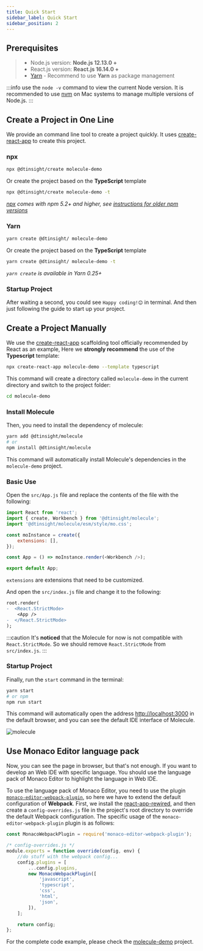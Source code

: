```yaml
---
title: Quick Start
sidebar_label: Quick Start
sidebar_position: 2
---
```


## Prerequisites

> -   Node.js version: **Node.js 12.13.0 +**
> -   React.js version: **React.js 16.14.0 +**
> -   [Yarn](https://yarnpkg.com/en/) - Recommend to use **Yarn** as package management

:::info
use the `node -v` command to view the current Node version. It is recommended to use [nvm](https://github.com/nvm-sh/nvm) on Mac systems to manage multiple versions of Node.js.
:::

## Create a Project in One Line

We provide an command line tool to create a project quickly. It uses [create-react-app](https://github.com/facebook/create-react-app) to create this project.

### npx

```bash
npx @dtinsight/create molecule-demo
```

Or create the project based on the **TypeScript** template

```bash
npx @dtinsight/create molecule-demo -t
```

_[npx](https://medium.com/@maybekatz/introducing-npx-an-npm-package-runner-55f7d4bd282b) comes with npm 5.2+ and higher, see [instructions for older npm versions](https://gist.github.com/gaearon/4064d3c23a77c74a3614c498a8bb1c5f)_

### Yarn

```bash
yarn create @dtinsight/ molecule-demo
```

Or create the project based on the **TypeScript** template

```bash
yarn create @dtinsight/ molecule-demo -t
```

_`yarn create` is available in Yarn 0.25+_

### Startup Project

After waiting a second, you could see `Happy coding!😊` in terminal. And then just following the guide to start up your project.

## Create a Project Manually

We use the [create-react-app](https://github.com/facebook/create-react-app) scaffolding tool officially recommended by React as an example,
Here we **strongly recommend** the use of the **Typescript** template:

```bash
npx create-react-app molecule-demo --template typescript
```

This command will create a directory called `molecule-demo` in the current directory and switch to the project folder:

```bash
cd molecule-demo
```

### Install Molecule

Then, you need to install the dependency of molecule:

```bash
yarn add @dtinsight/molecule
# or
npm install @dtinsight/molecule
```

This command will automatically install Molecule's dependencies in the `molecule-demo` project.

### Basic Use

Open the `src/App.js` file and replace the contents of the file with the following:

```js title="src/App.js"
import React from 'react';
import { create, Workbench } from '@dtinsight/molecule';
import '@dtinsight/molecule/esm/style/mo.css';

const moInstance = create({
    extensions: [],
});

const App = () => moInstance.render(<Workbench />);

export default App;
```

`extensions` are extensions that need to be customized.

And open the `src/index.js` file and change it to the following:

```diff title="src/index.js"
root.render(
-  <React.StrictMode>
    <App />
-  </React.StrictMode>
);
```

:::caution
It's **noticed** that the Molecule for now is not compatible with `React.StrictMode`. So we should remove `React.StrictMode` from `src/index.js`.
:::

### Startup Project

Finally, run the `start` command in the terminal:

```bash
yarn start
# or npm
npm run start
```

This command will automatically open the address [http://localhost:3000](http://localhost:3000) in the default browser, and you can see the default IDE interface of Molecule.

![molecule](/img/molecule.png)

## Use Monaco Editor language pack

Now, you can see the page in browser, but that's not enough. If you want to develop an Web IDE with specific language. You should use the language pack of Monaco Editor to highlight the language in Web IDE.

To use the language pack of Monaco Editor, you need to use the plugin [`monaco-editor-webpack-plugin`](https://www.npmjs.com/package/monaco-editor-webpack-plugin), so here we have to extend the default configuration of **Webpack**.
First, we install the [react-app-rewired](https://github.com/timarney/react-app-rewired), and then create a `config-overrides.js` file in the project's root directory to override the default Webpack configuration. The specific usage of the `monaco-editor-webpack-plugin` plugin is as follows:

```js title="config-overrides.js"
const MonacoWebpackPlugin = require('monaco-editor-webpack-plugin');

/* config-overrides.js */
module.exports = function override(config, env) {
    //do stuff with the webpack config...
    config.plugins = [
        ...config.plugins,
        new MonacoWebpackPlugin([
            'javascript',
            'typescript',
            'css',
            'html',
            'json',
        ]),
    ];

    return config;
};
```

For the complete code example, please check the [molecule-demo](https://github.com/DTStack/molecule-examples/tree/main/packages/molecule-demo) project.
